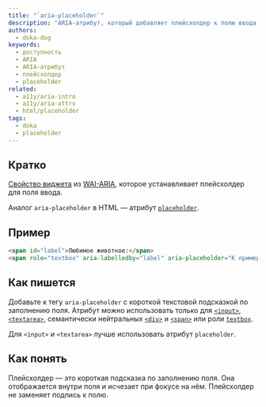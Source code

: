 ```yaml
---
title: "`aria-placeholder`"
description: "ARIA-атрибут, который добавляет плейсхолдер к полю ввода."
authors:
  - doka-dog
keywords:
  - доступность
  - ARIA
  - ARIA-атрибут
  - плейсхолдер
  - placeholder
related:
  - a11y/aria-intro
  - a11y/aria-attrs
  - html/placeholder
tags:
  - doka
  - placeholder
---
```


## Кратко

[Свойство виджета](/a11y/aria-attrs/#atributy-vidzhetov) из [WAI-ARIA](/a11y/aria-intro/#specifikaciya), которое устанавливает плейсхолдер для поля ввода.

Аналог `aria-placeholder` в HTML — атрибут [`placeholder`](/html/placeholder/).

## Пример

```html
<span id="label">Любимое животное:</span>
<span role="textbox" aria-labelledby="label" aria-placeholder="К примеру, голубоногая олуша" contenteditable></span>
```

## Как пишется

Добавьте к тегу `aria-placeholder` с короткой текстовой подсказкой по заполнению поля. Атрибут можно использовать только для [`<input>`](/html/input/), [`<textarea>`](/html/textarea/), семантически нейтральных [`<div>`](/html/div/) и [`<span>`](/html/span/) или роли [`textbox`](/a11y/role-textbox/).

Для `<input>` и `<textarea>` лучше использовать атрибут `placeholder`.

## Как понять

Плейсхолдер — это короткая подсказка по заполнению поля. Она отображается внутри поля и исчезает при фокусе на нём. Плейсхолдер не заменяет подпись к полю.
